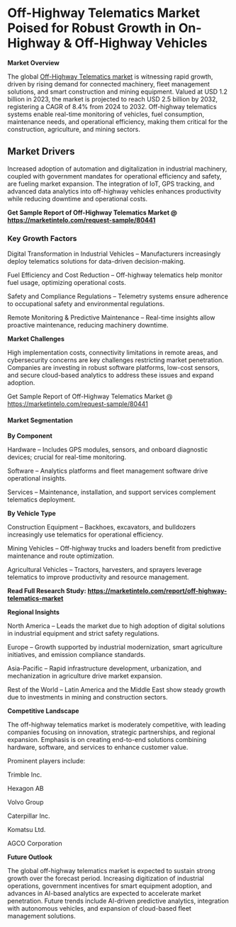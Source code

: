 # Off-Highway Telematics Market Poised for Robust Growth in On-Highway & Off-Highway Vehicles
**Market Overview**

The global [Off-Highway Telematics market](https://marketintelo.com/report/off-highway-telematics-market) is witnessing rapid growth, driven by rising demand for connected machinery, fleet management solutions, and smart construction and mining equipment. Valued at USD 1.2 billion in 2023, the market is projected to reach USD 2.5 billion by 2032, registering a CAGR of 8.4% from 2024 to 2032. Off-highway telematics systems enable real-time monitoring of vehicles, fuel consumption, maintenance needs, and operational efficiency, making them critical for the construction, agriculture, and mining sectors.

## Market Drivers

Increased adoption of automation and digitalization in industrial machinery, coupled with government mandates for operational efficiency and safety, are fueling market expansion. The integration of IoT, GPS tracking, and advanced data analytics into off-highway vehicles enhances productivity while reducing downtime and operational costs.

**Get Sample Report of Off-Highway Telematics Market @ https://marketintelo.com/request-sample/80441**

### Key Growth Factors

Digital Transformation in Industrial Vehicles – Manufacturers increasingly deploy telematics solutions for data-driven decision-making.

Fuel Efficiency and Cost Reduction – Off-highway telematics help monitor fuel usage, optimizing operational costs.

Safety and Compliance Regulations – Telemetry systems ensure adherence to occupational safety and environmental regulations.

Remote Monitoring & Predictive Maintenance – Real-time insights allow proactive maintenance, reducing machinery downtime.

**Market Challenges**

High implementation costs, connectivity limitations in remote areas, and cybersecurity concerns are key challenges restricting market penetration. Companies are investing in robust software platforms, low-cost sensors, and secure cloud-based analytics to address these issues and expand adoption.

Get Sample Report of Off-Highway Telematics Market @ https://marketintelo.com/request-sample/80441

#### Market Segmentation
**By Component**

Hardware – Includes GPS modules, sensors, and onboard diagnostic devices; crucial for real-time monitoring.

Software – Analytics platforms and fleet management software drive operational insights.

Services – Maintenance, installation, and support services complement telematics deployment.

**By Vehicle Type**

Construction Equipment – Backhoes, excavators, and bulldozers increasingly use telematics for operational efficiency.

Mining Vehicles – Off-highway trucks and loaders benefit from predictive maintenance and route optimization.

Agricultural Vehicles – Tractors, harvesters, and sprayers leverage telematics to improve productivity and resource management.

**Read Full Research Study: https://marketintelo.com/report/off-highway-telematics-market**

**Regional Insights**

North America – Leads the market due to high adoption of digital solutions in industrial equipment and strict safety regulations.

Europe – Growth supported by industrial modernization, smart agriculture initiatives, and emission compliance standards.

Asia-Pacific – Rapid infrastructure development, urbanization, and mechanization in agriculture drive market expansion.

Rest of the World – Latin America and the Middle East show steady growth due to investments in mining and construction sectors.

**Competitive Landscape**

The off-highway telematics market is moderately competitive, with leading companies focusing on innovation, strategic partnerships, and regional expansion. Emphasis is on creating end-to-end solutions combining hardware, software, and services to enhance customer value.

Prominent players include:

Trimble Inc.

Hexagon AB

Volvo Group

Caterpillar Inc.

Komatsu Ltd.

AGCO Corporation

**Future Outlook**

The global off-highway telematics market is expected to sustain strong growth over the forecast period. Increasing digitization of industrial operations, government incentives for smart equipment adoption, and advances in AI-based analytics are expected to accelerate market penetration. Future trends include AI-driven predictive analytics, integration with autonomous vehicles, and expansion of cloud-based fleet management solutions.
